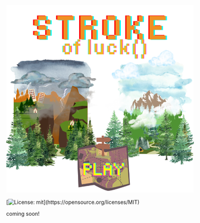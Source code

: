<p align="center">
<img src="./luck/branding/header.png"/>
</p>

[![License: mit](https://img.shields.io/badge/license-mit-yellow?)](https://opensource.org/licenses/MIT) 

coming soon!